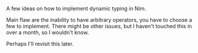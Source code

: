 A few ideas on how to implement dynamic typing in Nim.

Main flaw are the inability to have arbitrary operators, you have to choose a
few to implement. There might be other issues, but I haven't touched this in
over a month, so I wouldn't know.

Perhaps I'll revisit this later.
